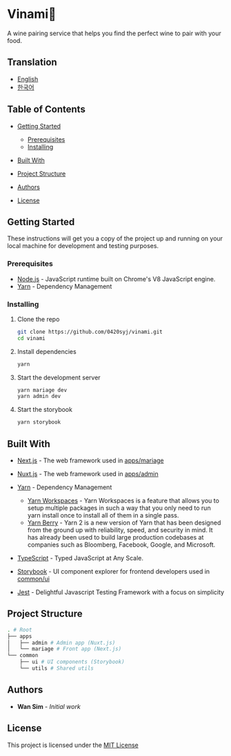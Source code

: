 # Vinami🍷

A wine pairing service that helps you find the perfect wine to pair with your food.

## Translation

-   [English](README.md)
-   [한국어](README.KR.md)

## Table of Contents

-   [Getting Started](#getting-started)

    -   [Prerequisites](#prerequisites)
    -   [Installing](#installing)
        <!-- -   [Running the tests](#running-the-tests) -->
        <!-- -   [Deployment](#deployment) -->

-   [Built With](#built-with)
-   [Project Structure](#project-structure)
    <!-- -   [Contributing](#contributing) -->
    <!-- -   [Versioning](#versioning) -->
-   [Authors](#authors)
-   [License](#license)
<!-- -   [Acknowledgments](#acknowledgments) -->

## Getting Started

These instructions will get you a copy of the project up and running on your local machine for development and testing purposes.

### Prerequisites

-   [Node.js](https://nodejs.org/en/) - JavaScript runtime built on Chrome's V8 JavaScript engine.
-   [Yarn](https://yarnpkg.com/) - Dependency Management

### Installing

1.  Clone the repo

    ```bash
    git clone https://github.com/0420syj/vinami.git
    cd vinami
    ```

2.  Install dependencies

    ```bash
    yarn
    ```

3.  Start the development server

    ```bash
    yarn mariage dev
    yarn admin dev
    ```

4.  Start the storybook

    ```bash
    yarn storybook
    ```

## Built With

-   [Next.js](https://nextjs.org/) - The web framework used in [apps/mariage](apps/mariage)

-   [Nuxt.js](https://nuxtjs.org/) - The web framework used in [apps/admin](apps/admin)

-   [Yarn](https://yarnpkg.com/) - Dependency Management
    -   [Yarn Workspaces](https://yarnpkg.com/lang/en/docs/workspaces/) - Yarn Workspaces is a feature that allows you to setup multiple packages in such a way that you only need to run yarn install once to install all of them in a single pass.
    -   [Yarn Berry](https://yarnpkg.com/getting-started/qa#why-should-you-upgrade-to-yarn-modern) - Yarn 2 is a new version of Yarn that has been designed from the ground up with reliability, speed, and security in mind. It has already been used to build large production codebases at companies such as Bloomberg, Facebook, Google, and Microsoft.
-   [TypeScript](https://www.typescriptlang.org/) - Typed JavaScript at Any Scale.
-   [Storybook](https://storybook.js.org/) - UI component explorer for frontend developers used in [common/ui](common/ui)
-   [Jest](https://jestjs.io/) - Delightful Javascript Testing Framework with a focus on simplicity

## Project Structure

```bash
. # Root
├── apps
│   ├── admin # Admin app (Nuxt.js)
│   └── mariage # Front app (Next.js)
└── common
    ├── ui # UI components (Storybook)
    └── utils # Shared utils
```

## Authors

-   **Wan Sim** - _Initial work_

## License

This project is licensed under the [MIT License](LICENSE)
